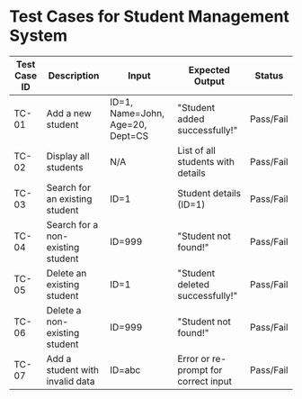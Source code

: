 # Test Cases for Student Management System

| Test Case ID | Description                      | Input             | Expected Output                      | Status |
|--------------|----------------------------------|-------------------|--------------------------------------|--------|
| TC-01        | Add a new student      | ID=1, Name=John, Age=20, Dept=CS | "Student added successfully!" | Pass/Fail |
| TC-02        | Display all students             | N/A             | List of all students with details    | Pass/Fail |
| TC-03        | Search for an existing student   | ID=1             | Student details (ID=1)              | Pass/Fail |
| TC-04        | Search for a non-existing student | ID=999          | "Student not found!"                | Pass/Fail |
| TC-05        | Delete an existing student       | ID=1             | "Student deleted successfully!"     | Pass/Fail |
| TC-06        | Delete a non-existing student    | ID=999           | "Student not found!"                | Pass/Fail |
| TC-07        | Add a student with invalid data  | ID=abc          | Error or re-prompt for correct input | Pass/Fail |
